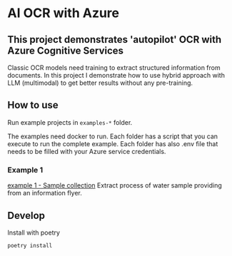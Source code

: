# AI OCR with Azure

## This project demonstrates 'autopilot' OCR with Azure Cognitive Services

Classic OCR models need training to extract structured information from documents.
In this project I demonstrate how to use hybrid approach with LLM (multimodal) to get better results without any pre-training.

## How to use
Run example projects in `examples-*` folder.

The examples need docker to run. Each folder has a script that you can execute to run the complete example.
Each folder has also .env file that needs to be filled with your Azure service credentials.



### Example 1
[example 1 - Sample collection](example-1-sample-collection) Extract process of water sample providing from an information flyer.



## Develop

Install with poetry

```bash
poetry install
```
